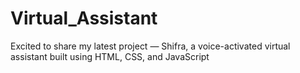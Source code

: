 # Virtual_Assistant
Excited to share my latest project — Shifra, a voice-activated virtual assistant built using HTML, CSS, and JavaScript
